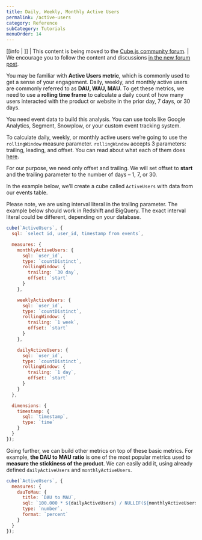 ```yaml
---
title: Daily, Weekly, Monthly Active Users
permalink: /active-users
category: Reference
subCategory: Tutorials
menuOrder: 14
---
```


<!-- prettier-ignore-start -->
[[info | ]]
| This content is being moved to the [Cube.js community forum](https://forum.cube.dev/). 
| We encourage you to follow the content and discussions [in the new forum post](https://forum.cube.dev/t/daily-weekly-monthly-active-users).
<!-- prettier-ignore-end -->

You may be familiar with <b>Active Users metric</b>, which is commonly used to get a sense of your engagement. 
Daily, weekly, and monthly active users are commonly referred to as <b>DAU, WAU, MAU</b>. To get these metrics, we need to use a <b>rolling time frame</b> 
to calculate a daily count of how many users interacted with the product or website in the prior day, 7 days, or 30 days.

You need event data to build this analysis. You can use tools like Google Analytics, Segment, Snowplow, or your custom event tracking system.

To calculate daily, weekly, or monthly active users we’re going to use the `rollingWindow` measure parameter. 
`rollingWindow` accepts 3 parameters: trailing, leading, and offset. You can read about what each of them does [here](/measures#parameters-rolling-window). 

For our purpose, we need only offset and trailing. We will set offset to <b>start</b> and the trailing parameter to the number of days – 1, 7, or 30.

In the example below, we’ll create a cube called `ActiveUsers` with data from our events table.

<div class="block help-block">Please note, we are using interval literal in the trailing parameter. 
The example below should work in Redshift and BigQuery. The exact interval literal could be different, depending on your database.
</div>

```javascript
cube(`ActiveUsers`, {
  sql: `select id, user_id, timestamp from events`,

  measures: {
    monthlyActiveUsers: {
      sql: `user_id`,
      type: `countDistinct`,
      rollingWindow: {
        trailing: `30 day`,
        offset: `start`
      }
    },

    weeklyActiveUsers: {
      sql: `user_id`,
      type: `countDistinct`,
      rollingWindow: {
        trailing: `1 week`,
        offset: `start`
      }
    },

    dailyActiveUsers: {
      sql: `user_id`,
      type: `countDistinct`,
      rollingWindow: {
        trailing: `1 day`,
        offset: `start`
      }
    }
  },

  dimensions: {
    timestamp: {
      sql: `timestamp`,
      type: `time`
    }
  }
});
```

Going further, we can build other metrics on top of these basic metrics. 
For example, <b>the DAU to MAU ratio</b> is one of the most popular metrics used to <b>measure the stickiness of the product</b>. 
We can easily add it, using already defined `dailyActiveUsers` and `monthlyActiveUsers`.

```javascript
cube(`ActiveUsers`, {
  measures: {
    dauToMau: {
      title: `DAU to MAU`,
      sql: `100.000 * ${dailyActiveUsers} / NULLIF(${monthlyActiveUsers}, 0)`,
      type: `number`,
      format: `percent`
    }
  }
});
```
